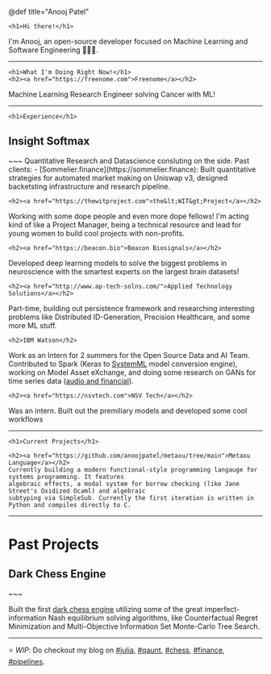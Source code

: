 @def title="Anooj Patel"

~~~
<h1>Hi there!</h1>
~~~

I'm Anooj, an open-source developer focused on Machine Learning and 
Software Engineering 👨🏽‍💻.

---

~~~
<h1>What I'm Doing Right Now!</h1>
<h2><a href="https://freenome.com">Freenome</a></h2>
~~~
Machine Learning Research Engineer solving Cancer with ML!



---

~~~
<h1>Experience</h1>

~~~
<h2><a hred="https://insightsoftmax.com">Insight Softmax</a></h2>
~~~
Quantitative Research and Datascience consluting on the side. Past clients:
 - [Sommelier.finance](https://sommelier.finance):
    Built quantitative strategies for automated market making on Uniswap v3, designed backetsting infrastructure and research pipeline.

~~~
<h2><a href="https://thewitproject.com">the&lt;WIT&gt;Project</a></h2>
~~~
Working with some dope people and even more dope fellows! I'm acting kind of
like a Project Manager, being a technical resource and lead for
young women to build cool projects with non-profits.

~~~
<h2><a href="https://beacon.bio">Beacon Biosignals</a></h2>
~~~

Developed deep learning models to solve the biggest problems in
neuroscience with the smartest experts on the largest brain datasets!

~~~
<h2><a href="http://www.ap-tech-solns.com/">Applied Technology Solutions</a></h2>
~~~
Part-time, building out persistence framework and researching interesting problems
like Distributed ID-Generation, Precision Healthcare, and some more ML stuff.


~~~
<h2>IBM Watson</h2>
~~~

Work as an Intern for 2 summers for the Open Source Data and AI Team. 
Contributed to Spark (Keras to [SystemML](https://github.com/apache/systemds) model conversion engine),
working on Model Asset eXchange, and doing some research on 
GANs for time series data ([audio and financial](https://github.com/IBM/MAX-Audio-Sample-Generator)).

~~~
<h2><a href="https://nsvtech.com">NSV Tech</a></h2>
~~~
Was an intern. Built out the premiliary models and developed some cool workflows

---

~~~
<h1>Current Projects</h1>

<h2><a href="https://github.com/anoojpatel/metaxu/tree/main">Metaxu Language</a></h2>
Currently building a modern functional-style programming langauge for systems programming. It features
algebraic effects, a modal system for borrow checking (like Jane Street's Oxidized Ocaml) and algebraic
subtyping via SimpleSub. Currently the first iteration is written in Python and compiles directly to C.
~~~

---
<h1>Past Projects</h1>

<h2>Dark Chess Engine</h2>
~~~

Built the first [dark chess engine](https://github.com/anoojpatel/ImpCatcher) utilizing some of the 
great imperfect-information Nash equilibrium solving algorithms, like Counterfactual
Regret Minimization and Multi-Objective Information Set Monte-Carlo Tree Search.

---

:star: *WIP*: Do checkout my blog on [#julia](/tag/julia),
[#qaunt](/tag/quant), [#chess](/tag/chess), [#finance](/tag/finance), [#pipelines](/tag/pipline).
